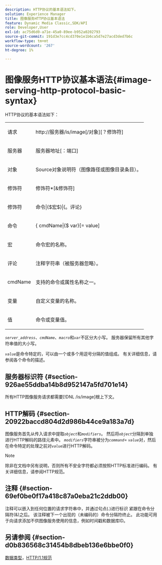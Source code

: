 ```yaml
---
description: HTTP协议的基本语法如下。
solution: Experience Manager
title: 图像服务HTTP协议基本语法
feature: Dynamic Media Classic,SDK/API
role: Developer,User
exl-id: ac75d6d0-a71e-45a0-89ee-b952a0202793
source-git-commit: 191d3e7cc4cd370e1e1b6ca5d7e27acd3ded7b6c
workflow-type: tm+mt
source-wordcount: '267'
ht-degree: 1%

---
```


# 图像服务HTTP协议基本语法{#image-serving-http-protocol-basic-syntax}

HTTP协议的基本语法如下：

<table id="simpletable_854C20D4C42247B99D9F123543C17E7C"> 
 <tr class="strow"> 
  <td class="stentry"> <p><span class="codeph"> <span class="varname">请求</span> </span> </p> </td> 
  <td class="stentry"> <p> <span class="filepath">http://<span class="varname">服务器</span>/is/image[/<span class="varname">对象</span>][？<span class="varname">修饰符</span>]</span> </p> </td> 
 </tr> 
 <tr class="strow"> 
  <td class="stentry"> <p><span class="codeph"> <span class="varname">服务器</span> </span> </p></td> 
  <td class="stentry"> <p> <span class="codeph"> <span class="varname">服务器地址</span>[：<span class="varname">端口</span>]</span> </p> </td> 
 </tr> 
 <tr class="strow"> 
  <td class="stentry"> <p><span class="codeph"> <span class="varname">对象</span> </span> </p></td> 
  <td class="stentry"> <p>Source对象说明符（图像路径或图像目录条目）。 </p> </td> 
 </tr> 
 <tr class="strow"> 
  <td class="stentry"> <p><span class="codeph"> <span class="varname">修饰符</span> </span> </p></td> 
  <td class="stentry"> <p><span class="codeph"> <span class="varname">修饰符</span>*[&amp;<span class="varname">修饰符</span>]</span> </p> </td> 
 </tr> 
 <tr class="strow"> 
  <td class="stentry"> <p><span class="codeph"> <span class="varname">修饰符</span> </span> </p></td> 
  <td class="stentry"> <p><span class="codeph">命令|{$<span class="varname">宏</span>$}|{。<span class="varname">评论</span>}</span> </p></td> 
 </tr> 
 <tr class="strow"> 
  <td class="stentry"> <p><span class="codeph"> <span class="varname">命令</span> </span> </p> </td> 
  <td class="stentry"> <p>&lbrace;<span class="varname"> cmdName</span>|{$<span class="varname"> var</span>}[=<span class="varname"> value</span>] </p></td> 
 </tr> 
 <tr class="strow"> 
  <td class="stentry"> <p><span class="codeph"> <span class="varname">宏</span> </span> </p> </td> 
  <td class="stentry"> <p>命令宏的名称。</p></td> 
 </tr> 
 <tr class="strow"> 
  <td class="stentry"> <p><span class="codeph"> <span class="varname">评论</span> </span> </p></td> 
  <td class="stentry"> <p>注释字符串（被服务器忽略）。</p></td> 
 </tr> 
 <tr class="strow"> 
  <td class="stentry"> <p><span class="codeph"> <span class="varname"> cmdName</span> </span> </p></td> 
  <td class="stentry"> <p>支持的命令或属性名称之一。</p></td> 
 </tr> 
 <tr class="strow"> 
  <td class="stentry"> <p><span class="codeph"> <span class="varname">变量</span> </span> </p> </td> 
  <td class="stentry"> <p>自定义变量的名称。</p></td> 
 </tr> 
 <tr class="strow"> 
  <td class="stentry"> <p><span class="codeph"> <span class="varname">值</span> </span> </p></td> 
  <td class="stentry"> <p>命令或变量值。 </p></td> 
 </tr> 
</table>

*`server_address`*、*`cmdName`*、*`macro`*&#x200B;和&#x200B;*`var`*&#x200B;不区分大小写。 服务器保留所有其他字符串值的大小写。

*`value`*&#x200B;是命令特定的，可以由一个或多个用逗号分隔的值组成。 有关详细信息，请参阅各个命令的描述。

## 服务器标识符 {#section-926ae55ddba14b8d952147a5fd701e14}

所有HTTP图像服务请求都需要[!DNL /is/image]根上下文。

## HTTP解码 {#section-20922baccd804d2d986b44ce9a183a7d}

图像服务首先从传入请求中提取&#x200B;*`object`*&#x200B;和&#x200B;*`modifiers`*。 然后将&#x200B;*`object`*&#x200B;分隔到单独进行HTTP解码的路径元素中。 *`modifiers`*&#x200B;字符串被分为&#x200B;*`command`*= *`value`*&#x200B;对，然后在命令特定的处理之前对&#x200B;*`value`*&#x200B;进行HTTP解码。

>[!NOTE]
>
>除非在文档中另有说明，否则所有不安全字符都必须按照HTTP标准进行编码。 有关详细信息，请参阅HTTP规范。

## 注释 {#section-69ef0be0f17a418c87a0eba21c2ddb00}

注释可以嵌入到任何位置的请求字符串中，并通过句点(.)进行标识 紧跟在命令分隔符(&amp;)之后。 该注释被下一个出现的（未编码的）命令分隔符终止。 此功能可用于向请求添加不供图像服务使用的信息，例如时间戳和数据库ID。

## 另请参阅 {#section-d0b836568c31454b8dbeb136e6bbe0f0}

[数据类型](../../../../../is-api/http-ref/image-serving-api-ref/c-http-protocol-reference/c-data-types/c-data-types.md#concept-49455c12df954bb5919cdd8d5ccc85fa)，[HTTP/1.1规范](https://www.w3.org/Protocols/rfc2616/rfc2616.html)
